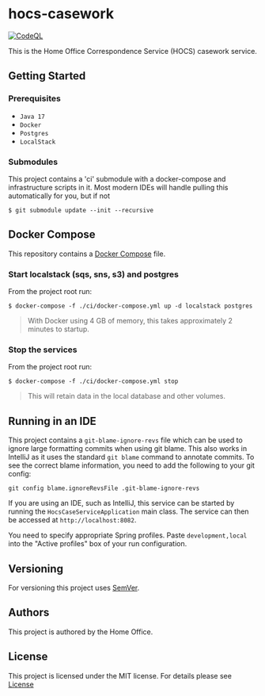 # hocs-casework

[![CodeQL](https://github.com/UKHomeOffice/hocs-casework/actions/workflows/codeql-analysis.yml/badge.svg)](https://github.com/UKHomeOffice/hocs-casework/actions/workflows/codeql-analysis.yml)

This is the Home Office Correspondence Service (HOCS) casework service.

## Getting Started

### Prerequisites

* ```Java 17```
* ```Docker```
* ```Postgres```
* ```LocalStack```

### Submodules

This project contains a 'ci' submodule with a docker-compose and infrastructure scripts in it.
Most modern IDEs will handle pulling this automatically for you, but if not

```console
$ git submodule update --init --recursive
```

## Docker Compose

This repository contains a [Docker Compose](https://docs.docker.com/compose/)
file.

### Start localstack (sqs, sns, s3) and postgres

From the project root run:

```console
$ docker-compose -f ./ci/docker-compose.yml up -d localstack postgres
```

> With Docker using 4 GB of memory, this takes approximately 2 minutes to startup.

### Stop the services

From the project root run:

```console
$ docker-compose -f ./ci/docker-compose.yml stop
```

> This will retain data in the local database and other volumes.

## Running in an IDE

This project contains a `git-blame-ignore-revs` file which can be used to ignore large formatting commits when using git blame. This also works in IntelliJ as it uses the standard `git blame` command to annotate commits.
To see the correct blame information, you need to add the following to your git config:

``` console
git config blame.ignoreRevsFile .git-blame-ignore-revs
```

If you are using an IDE, such as IntelliJ, this service can be started by running the ```HocsCaseServiceApplication```
main class.
The service can then be accessed at ```http://localhost:8082```.

You need to specify appropriate Spring profiles.
Paste `development,local` into the "Active profiles" box of your run configuration.

## Versioning

For versioning this project uses [SemVer](https://semver.org/).

## Authors

This project is authored by the Home Office.

## License

This project is licensed under the MIT license. For details please see [License](LICENSE)
